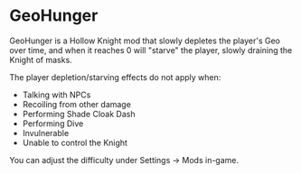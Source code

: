 # GeoHunger

GeoHunger is a Hollow Knight mod that slowly depletes the player's Geo over time, and when it reaches 0 will "starve" the player, slowly draining the Knight of masks.

The player depletion/starving effects do not apply when:
- Talking with NPCs
- Recoiling from other damage
- Performing Shade Cloak Dash
- Performing Dive
- Invulnerable
- Unable to control the Knight

You can adjust the difficulty under Settings -> Mods in-game.
